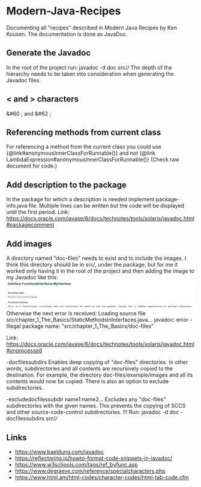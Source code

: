 # Modern-Java-Recipes
Documenting all "recipes" described in Modern Java Recipes by Ken Kousen. The documentation is done as JavaDoc.

## Generate the Javadoc
In the root of the project run:
    javadoc -d doc src/*/*
The depth of the hierarchy needs to be taken into consideration when generating the Javadoc files.

## < and > characters
&#60 ; and &#62 ;

## Referencing methods from current class
For referencing a method from the current class you could use {@link#anonymousInnerClassForRunnable()} and not
{@link LambdaExpression#anonymousInnerClassForRunnable()}
(Check raw document for code.)

## Add description to the package
In the package for which a description is needed implement package-info.java file.
Multiple lines can be written but the code will be displayed until the first period.
Link: https://docs.oracle.com/javase/6/docs/technotes/tools/solaris/javadoc.html#packagecomment

## Add images
A directory named "doc-files" needs to exist and to include the images. I think this directory should be in src/, under
the package, but for me it worked only having it in the root of the project and then adding the image to my Javadoc like this:
    <img src="doc-files/MyInterface.png" width="1000" alt="showing the explanation in Javadoc">
Otherwise the next error is received:
    Loading source file src/chapter_1_The_Basics/StaticMethodsInInterfaces.java...
    javadoc: error - Illegal package name: "src/chapter_1_The_Basics/doc-files"

Link: https://docs.oracle.com/javase/6/docs/technotes/tools/solaris/javadoc.html#unprocessed

-docfilessubdirs
    Enables deep copying of "doc-files" directories. In other words, subdirectories and all contents are recursively copied to the destination. For example, the directory doc-files/example/images and all its contents would now be copied. There is also an option to exclude subdirectories.

-excludedocfilessubdir  name1:name2...
    Excludes any "doc-files" subdirectories with the given names. This prevents the copying of SCCS and other source-code-control subdirectories.
!!! Run:
    javadoc -d doc -docfilessubdirs src/*/*

## Links
- https://www.baeldung.com/javadoc
- https://reflectoring.io/howto-format-code-snippets-in-javadoc/
- https://www.w3schools.com/tags/ref_byfunc.asp
- https://www.degraeve.com/reference/specialcharacters.php
- https://www.html.am/html-codes/character-codes/html-tab-code.cfm
